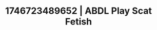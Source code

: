 ---
categories:
- Retro fantasy play
- AI-generated
- Naughty expression
- Mindful kink
- Non-binary beauty
- ASMR
- Whispers of pleasure
- Cosplay
image: /assets/images/1746723489652.jpg
layout: post
seo:
  description: Featured content with sensual ABDL Play, Scat Fetish. HD images available.
  keywords: ABDL Play, Scat Fetish
  og_image: /assets/images/1746723489652.jpg
  schema_type: VisualArtwork
tags:
- ABDL Play
- Scat Fetish
- '#1746723489652'
title: 1746723489652 | ABDL Play Scat Fetish
---